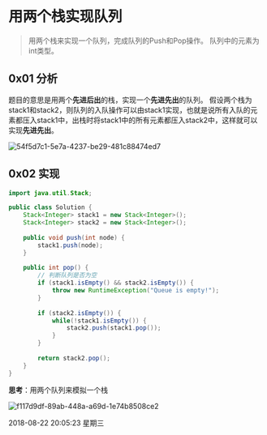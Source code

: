 # 用两个栈实现队列

>用两个栈来实现一个队列，完成队列的Push和Pop操作。 队列中的元素为int类型。

## 0x01 分析

题目的意思是用两个**先进后出**的栈，实现一个**先进先出**的队列。
假设两个栈为stack1和stack2，则队列的入队操作可以由stack1实现，也就是说所有入队的元素都压入stack1中，出栈时将stack1中的所有元素都压入stack2中，这样就可以实现**先进先出**。

![54f5d7c1-5e7a-4237-be29-481c88474ed7](7493A76E5A6A4B24B90B3BCE8069295E)

## 0x02 实现

```java
import java.util.Stack;

public class Solution {
    Stack<Integer> stack1 = new Stack<Integer>();
    Stack<Integer> stack2 = new Stack<Integer>();
    
    public void push(int node) {
        stack1.push(node);
    }
    
    public int pop() {
        // 判断队列是否为空
        if (stack1.isEmpty() && stack2.isEmpty()) {
            throw new RuntimeException("Queue is empty!");
        }
        
        if (stack2.isEmpty()) {
            while(!stack1.isEmpty()) {
                stack2.push(stack1.pop());
            }
        }
        
        return stack2.pop();
    }
}
```

**思考**：用两个队列来模拟一个栈

![f117d9df-89ab-448a-a69d-1e74b8508ce2](719CBF5F02CF4293BA64A68FEFF349E3)

2018-08-22 20:05:23 星期三